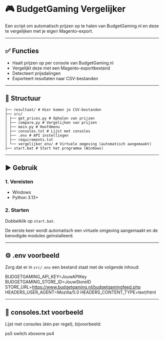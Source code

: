 # 🎮 BudgetGaming Vergelijker

Een script om automatisch prijzen op te halen van BudgetGaming.nl en deze te vergelijken met je eigen Magento-export.

---

## ✅ Functies

* Haalt prijzen op per console van BudgetGaming.nl
* Vergelijkt deze met een Magento-exportbestand
* Detecteert prijsdalingen
* Exporteert resultaten naar CSV-bestanden

---

## 📁 Structuur

```SuperVergelijker_Jaimie/
├── resultaat/ # Hier komen je CSV-bestanden
├── src/
│ ├── get_prices.py # Ophalen van prijzen
│ ├── compare.py # Vergelijken van prijzen
│ ├── main.py # Hoofdmenu
│ ├── consoles.txt # Lijst met consoles
│ ├── .env # API instellingen
│ ├── requirements.txt
│ └── vergelijker_env/ # Virtuele omgeving (automatisch aangemaakt)
├── start.bat # Start het programma (Windows)
```

---

## ▶️ Gebruik

### 1. Vereisten

* Windows
* Python 3.13+

### 2. Starten

Dubbelklik op `start.bat`.

De eerste keer wordt automatisch een virtuele omgeving aangemaakt en de benodigde modules geïnstalleerd.

---

## ⚙️ .env voorbeeld

Zorg dat er in `src/.env` een bestand staat met de volgende inhoud:

BUDGETGAMING_API_KEY=JouwAPIKey
BUDGETGAMING_STORE_ID=JouwStoreID
STORE_URL=https://www.budgetgaming.nl/budgetgamingfeed.php
HEADERS_USER_AGENT=Mozilla/5.0
HEADERS_CONTENT_TYPE=text/html


---

## 📌 consoles.txt voorbeeld

Lijst met consoles (één per regel), bijvoorbeeld:

ps5
switch
xboxone
ps4